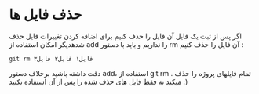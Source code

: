 حذف فایل ها
=====

اگر پس از ثبت یک فایل آن فایل را حذف کنیم برای اضافه کردن تغییرات فایل حذف شدهدیگر امکان استفاده از add  را نداریم و باید با دستور rm آن فایل را حذف کنیم :

```
git rm فایل۱ فایل۲ فایل۳
```

دقت داشته باشید برخلاف دستور add، استفاده از git rm . تمام فایلهای پروژه را حذف میکند نه فقط فایل های حذف شده را پس از آن استفاده نکنید :)